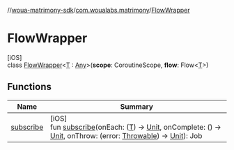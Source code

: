 //[woua-matrimony-sdk](../../../index.md)/[com.woualabs.matrimony](../index.md)/[FlowWrapper](index.md)

# FlowWrapper

[iOS]\
class [FlowWrapper](index.md)<[T](index.md) : [Any](https://kotlinlang.org/api/latest/jvm/stdlib/kotlin/-any/index.html)>(**scope**: CoroutineScope, **flow**: Flow<[T](index.md)>)

## Functions

| Name | Summary |
|---|---|
| [subscribe](subscribe.md) | [iOS]<br>fun [subscribe](subscribe.md)(onEach: ([T](index.md)) -> [Unit](https://kotlinlang.org/api/latest/jvm/stdlib/kotlin/-unit/index.html), onComplete: () -> [Unit](https://kotlinlang.org/api/latest/jvm/stdlib/kotlin/-unit/index.html), onThrow: (error: [Throwable](https://kotlinlang.org/api/latest/jvm/stdlib/kotlin/-throwable/index.html)) -> [Unit](https://kotlinlang.org/api/latest/jvm/stdlib/kotlin/-unit/index.html)): Job |
